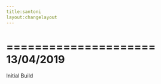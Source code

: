 ```yaml
---
title:santoni
layout:changelayout
---
```

=====================
    13/04/2019
=====================

Initial Build